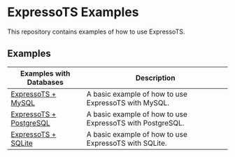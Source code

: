 # ExpressoTS Examples

This repository contains examples of how to use ExpressoTS.

## Examples

| Examples with Databases                             | Description                                               |
| --------------------------------------------------- | --------------------------------------------------------- |
| [ExpressoTS + MySQL](./expressots-mysql/)           | A basic example of how to use ExpressoTS with MySQL.      |
| [ExpressoTS + PostgreSQL](./expressots-postgresql/) | A basic example of how to use ExpressoTS with PostgreSQL. |
| [ExpressoTS + SQLite](./expressots-sqlite/)         | A basic example of how to use ExpressoTS with SQLite.     |

